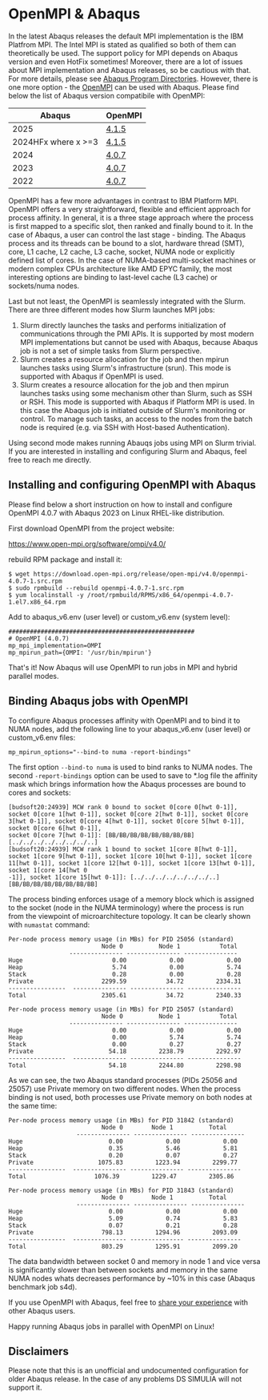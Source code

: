 # OpenMPI & Abaqus

In the latest Abaqus releases the default MPI implementation is the IBM Platfrom MPI. The Intel MPI is stated as qualified so both of them can theoretically be used. The support policy for MPI depends on Abaqus version and even HotFix sometimes! Moreover, there are a lot of issues about MPI implementation and Abaqus releases, so be cautious with that. For more details, please see [Abaqus Program Directories](https://media.3ds.com/support/progdir/all/?pdir=simulia,ep623,update01&context=onpremises). However, there is one more option - the [OpenMPI](https://www.open-mpi.org/) can be used with Abaqus. Please find below the list of Abaqus version compatibile with OpenMPI:

| Abaqus | OpenMPI |
|--------|---------|
|2025    |[4.1.5](https://www.open-mpi.org/software/ompi/v4.1/)|
|2024HFx where x >=3 |[4.1.5](https://www.open-mpi.org/software/ompi/v4.1/)|
|2024    |[4.0.7](https://www.open-mpi.org/software/ompi/v4.0/)|
|2023    |[4.0.7](https://www.open-mpi.org/software/ompi/v4.0/)|
|2022    |[4.0.7](https://www.open-mpi.org/software/ompi/v4.0/)|

OpenMPI has a few more advantages in contrast to IBM Platform MPI. OpenMPI offers a very straightforward, flexible and efficient approach for process affinity. In general, it is a three stage approach where the process is first mapped to a specific slot, then ranked and finally bound to it. In the case of Abaqus, a user can control the last stage - binding. The Abaqus process and its threads can be bound to a slot, hardware thread (SMT), core, L1 cache, L2 cache, L3 cache, socket, NUMA node or explicitly defined list of cores. In the case of NUMA-based multi-socket machines or modern complex CPUs architecture like AMD EPYC family, the most interesting options are binding to last-level cache (L3 cache) or sockets/numa nodes.

Last but not least, the OpenMPI is seamlessly integrated with the Slurm. There are three different modes how Slurm launches MPI jobs:

1. Slurm directly launches the tasks and performs initialization of communications through the PMI APIs. It is supported by most modern MPI implementations but cannot be used with Abaqus, because Abaqus job is not a set of simple tasks from Slurm perspective.
2. Slurm creates a resource allocation for the job and then mpirun launches tasks using Slurm's infrastructure (srun). This mode is supported with Abaqus if OpenMPI is used.
3. Slurm creates a resource allocation for the job and then mpirun launches tasks using some mechanism other than Slurm, such as SSH or RSH. This mode is supported with Abaqus if Platform MPI is used. In this case the Abaqus job is initiated outside of Slurm's monitoring or control. To manage such tasks, an access to the nodes from the batch node is required (e.g. via SSH with Host-based Authentication).

Using second mode makes running Abauqs jobs using MPI on Slurm trivial. If you are interested in installing and configuring Slurm and Abaqus, feel free to reach me directly.

## Installing and configuring OpenMPI with Abaqus

Please find below a short instruction on how to install and configure OpenMPI 4.0.7 with Abaqus 2023 on Linux RHEL-like distribution.

First download OpenMPI from the project website:

https://www.open-mpi.org/software/ompi/v4.0/

rebuild RPM package and install it:

```
$ wget https://download.open-mpi.org/release/open-mpi/v4.0/openmpi-4.0.7-1.src.rpm
$ sudo rpmbuild --rebuild openmpi-4.0.7-1.src.rpm
$ yum localinstall -y /root/rpmbuild/RPMS/x86_64/openmpi-4.0.7-1.el7.x86_64.rpm
```

Add to abaqus_v6.env (user level) or custom_v6.env (system level):

```
####################################################
# OpenMPI (4.0.7)
mp_mpi_implementation=OMPI
mp_mpirun_path={OMPI: '/usr/bin/mpirun'}
```

That's it! Now Abaqus will use OpenMPI to run jobs in MPI and hybrid parallel modes.

## Binding Abaqus jobs with OpenMPI

To configure Abaqus processes affinity with OpenMPI and to bind it to NUMA nodes, add the following line to your abaqus_v6.env (user level) or custom_v6.env files:

```
mp_mpirun_options="--bind-to numa -report-bindings"
```

The first option `--bind-to numa` is used to bind ranks to NUMA nodes. The second `-report-bindings` option can be used to save to *.log file the affinity mask which brings information how the Abaqus processes are bound to cores and sockets:
```
[budsoft20:24939] MCW rank 0 bound to socket 0[core 0[hwt 0-1]], socket 0[core 1[hwt 0-1]], socket 0[core 2[hwt 0-1]], socket 0[core 3[hwt 0-1]], socket 0[core 4[hwt 0-1]], socket 0[core 5[hwt 0-1]], socket 0[core 6[hwt 0-1]],
socket 0[core 7[hwt 0-1]]: [BB/BB/BB/BB/BB/BB/BB/BB][../../../../../../../..]
[budsoft20:24939] MCW rank 1 bound to socket 1[core 8[hwt 0-1]], socket 1[core 9[hwt 0-1]], socket 1[core 10[hwt 0-1]], socket 1[core 11[hwt 0-1]], socket 1[core 12[hwt 0-1]], socket 1[core 13[hwt 0-1]], socket 1[core 14[hwt 0
-1]], socket 1[core 15[hwt 0-1]]: [../../../../../../../..][BB/BB/BB/BB/BB/BB/BB/BB]
```
The process binding enforces usage of a memory block which is assigned to the socket (node in the NUMA terminology) where the process is run from the viewpoint of microarchitecture topology. It can be clearly shown with `numastat` command:
```
Per-node process memory usage (in MBs) for PID 25056 (standard)
                          Node 0          Node 1           Total
                 --------------- --------------- ---------------
Huge                         0.00            0.00            0.00
Heap                         5.74            0.00            5.74
Stack                        0.28            0.00            0.28
Private                   2299.59           34.72         2334.31
----------------  --------------- --------------- ---------------
Total                     2305.61           34.72         2340.33

Per-node process memory usage (in MBs) for PID 25057 (standard)
                          Node 0          Node 1           Total
                 --------------- --------------- ---------------
Huge                         0.00            0.00            0.00
Heap                         0.00            5.74            5.74
Stack                        0.00            0.27            0.27
Private                     54.18         2238.79         2292.97
----------------  --------------- --------------- ---------------
Total                       54.18         2244.80         2298.98
```
As we can see, the two Abaqus standard processes (PIDs 25056 and 25057) use Private memory on two different nodes. When the process binding is not used, both processes use Private memory on both nodes at the same time:
```
Per-node process memory usage (in MBs) for PID 31842 (standard)
                          Node 0      	Node 1       	Total
             	   --------------- --------------- ---------------
Huge                        0.00            0.00            0.00
Heap                        0.35            5.46            5.81
Stack                       0.20            0.07            0.27
Private                  1075.83         1223.94         2299.77
----------------  --------------- --------------- ---------------
Total                 	1076.39      	1229.47     	2305.86

Per-node process memory usage (in MBs) for PID 31843 (standard)
                          Node 0      	Node 1       	Total
             	   --------------- --------------- ---------------
Huge                        0.00            0.00            0.00
Heap                        5.09            0.74            5.83
Stack                       0.07            0.21            0.28
Private                   798.13         1294.96         2093.09
----------------  --------------- --------------- ---------------
Total                     803.29         1295.91         2099.20
```
The data bandwidth between socket 0 and memory in node 1 and vice versa is significantly slower than between sockets and memory in the same NUMA nodes whats decreases performance by ~10% in this case (Abaqus benchmark job s4d).

If you use OpenMPI with Abaqus, feel free to [share your experience](https://github.com/mwierszycki/openmpi-abaqus/discussions) with other Abaqus users.

Happy running Abaqus jobs in parallel with OpenMPI on Linux!

## Disclaimers

Please note that this is an unofficial and undocumented configuration for older Abaqus release. In the case of any problems DS SIMULIA will not support it.

